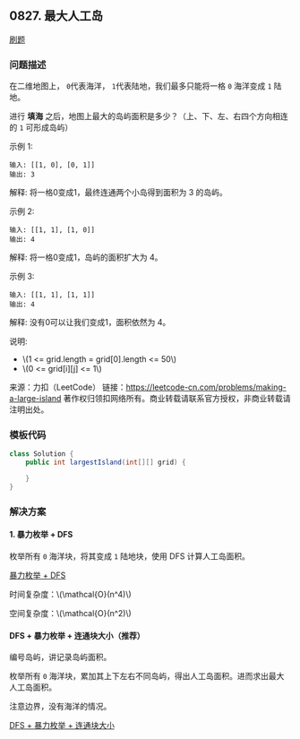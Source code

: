 <script src="https://cdn.bootcss.com/mathjax/2.7.7/MathJax.js?config=TeX-AMS-MML_HTMLorMML"></script>

## 0827. 最大人工岛

[刷题](qu0827/solu/Solution.java)

### 问题描述

在二维地图上， `0`代表海洋， `1`代表陆地，我们最多只能将一格 `0` 海洋变成 `1` 陆地。

进行 **填海** 之后，地图上最大的岛屿面积是多少？（上、下、左、右四个方向相连的 `1` 可形成岛屿）

示例 1:

```
输入: [[1, 0], [0, 1]]
输出: 3
```
解释: 将一格0变成1，最终连通两个小岛得到面积为 3 的岛屿。

示例 2:

```
输入: [[1, 1], [1, 0]]
输出: 4
```
解释: 将一格0变成1，岛屿的面积扩大为 4。

示例 3:

```
输入: [[1, 1], [1, 1]]
输出: 4
```
解释: 没有0可以让我们变成1，面积依然为 4。

说明:

* \\(1 <= grid.length = grid[0].length <= 50\\)
* \\(0 <= grid[i]\[j] <= 1\\)

来源：力扣（LeetCode）
链接：https://leetcode-cn.com/problems/making-a-large-island
著作权归领扣网络所有。商业转载请联系官方授权，非商业转载请注明出处。

### 模板代码

``` java
class Solution {
    public int largestIsland(int[][] grid) {

    }
}
```

### 解决方案

#### 1. 暴力枚举 + DFS

枚举所有 `0` 海洋块，将其变成 `1` 陆地块，使用 DFS 计算人工岛面积。


[暴力枚举 + DFS](qu0827/solu1/Solution.java)

时间复杂度：\\(\mathcal{O}(n^4)\\)

空间复杂度：\\(\mathcal{O}(n^2)\\)

#### DFS + 暴力枚举 + 连通块大小（推荐）

编号岛屿，讲记录岛屿面积。

枚举所有 `0` 海洋块，累加其上下左右不同岛屿，得出人工岛面积。进而求出最大人工岛面积。

注意边界，没有海洋的情况。

[DFS + 暴力枚举 + 连通块大小](qu0827/solu2/Solution.java)